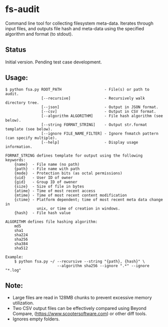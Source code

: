 # fs-audit
Command line tool for collecting filesystem meta-data. Iterates through input
files, and outputs file hash and meta-data using the specified algorithm and
format (to stdout).

## Status
Initial version. Pending test case development.

## Usage:
```
$ python fsa.py ROOT_PATH                   - File(s) or path to audit.
                [--recursive]               - Recursively walk directory tree.
                [--json]                    - Output in JSON format.
                [--csv]                     - Output in CSV format.
                [--algorithm ALGORITHM]     - File hash algorithm (see below).
                [--string FORMAT_STRING]    - Output str.format template (see below).
                [--ignore FILE_NAME_FILTER] - Ignore fnmatch pattern (can specify multiple).
                [--help]                    - Display usage information.

FORMAT_STRING defines template for output using the following keywords:
    {name}  - File name (no path)
    {path}  - File name with path
    {mode}  - Protection bits (as octal permissions)
    {uid}   - User ID of owner
    {gid}   - Group ID of owener
    {size}  - Size of file in bytes
    {atime} - Time of most recent access
    {mtime} - Time of most recent content modification
    {ctime} - Platform dependent; time of most recent meta data change in
              unix, or time of creation in windows.
    {hash}  - File hash value

ALGORITHM defines file hashing algorithm:
    md5
    sha1
    sha224
    sha256
    sha384
    sha512

Example:
    $ python fsa.py ~/ --recursive --string "{path}, {hash}" \
                       --algorithm sha256 --ignore ".*" --ignore "*.log"
```

## Note:
 * Large files are read in 128MB chunks to prevent excessive memory utilization.
 * Two CSV output files can be effectively compared using Beyond Compare, (https://www.scootersoftware.com) or other diff tools.
 * Ignores empty folders.
